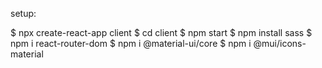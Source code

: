 setup:

$ npx create-react-app client
$ cd client
$ npm start
$ npm install sass
$ npm i react-router-dom
$ npm i @material-ui/core
$ npm i @mui/icons-material